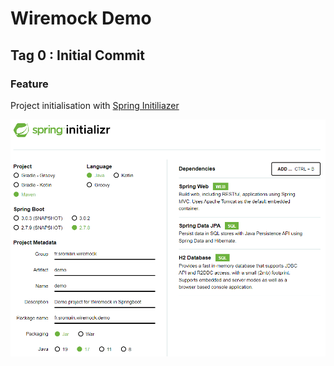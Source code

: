 # Wiremock Demo

## Tag 0 : Initial Commit

### Feature
Project initialisation with [Spring Initiliazer](https://start.spring.io/)

![img.png](docs/spring-initializer.png)